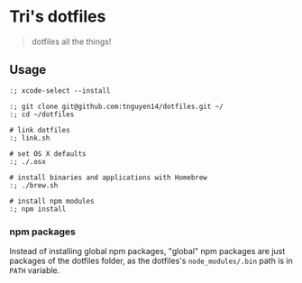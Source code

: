 # Tri's dotfiles
> dotfiles all the things!

## Usage

```shell
:; xcode-select --install

:; git clone git@github.com:tnguyen14/dotfiles.git ~/
:; cd ~/dotfiles

# link dotfiles
:; link.sh

# set OS X defaults
:; ./.osx

# install binaries and applications with Homebrew
:; ./brew.sh

# install npm modules
:; npm install
```

### npm packages
Instead of installing global npm packages, "global" npm packages are just packages of the dotfiles folder, as the dotfiles's `node_modules/.bin` path is in `PATH` variable.
